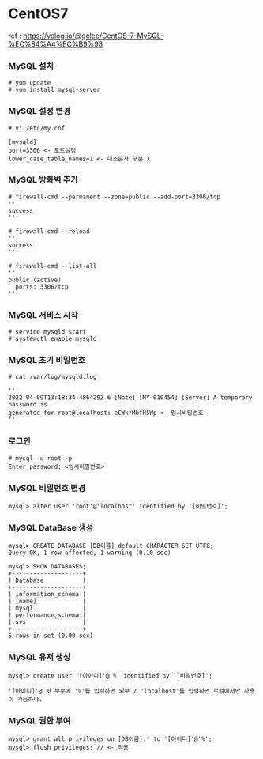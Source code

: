 # CentOS7

ref : https://velog.io/@gclee/CentOS-7-MySQL-%EC%84%A4%EC%B9%98

### MySQL 설치
```
# yum update
# yum install mysql-server
```

### MySQL 설정 변경
```
# vi /etc/my.cnf

[mysqld]
port=3306 <- 포트설정
lower_case_table_names=1 <- 대소문자 구분 X
```

### MySQL 방화벽 추가
```
# firewall-cmd --permanent --zone=public --add-port=3306/tcp
'''
success
'''

# firewall-cmd --reload
'''
success
'''

# firewall-cmd --list-all
'''
public (active)
  ports: 3306/tcp
'''
```

### MySQL 서비스 시작
```
# service mysqld start
# systemctl enable mysqld
```

### MySQL 초기 비밀번호
```
# cat /var/log/mysqld.log

'''
2022-04-09T13:18:34.486429Z 6 [Note] [MY-010454] [Server] A temporary password is 
generated for root@localhost: eCWk*MbfH5Wp <- 임시비밀번호
'''
```

### 로그인
```
# mysql -u root -p
Enter password: <임시비밀번호>
```

### MySQL 비밀번호 변경
```
mysql> alter user 'root'@'localhost' identified by '[비밀번호]';
```

### MySQL DataBase 생성
```
mysql> CREATE DATABASE [DB이름] default CHARACTER SET UTF8;
Query OK, 1 row affected, 1 warning (0.10 sec)

mysql> SHOW DATABASES;
+--------------------+
| Database           |
+--------------------+
| information_schema |
| [name]             |
| mysql              |
| performance_schema |
| sys                |
+--------------------+
5 rows in set (0.00 sec)
```

### MySQL 유저 생성
```
mysql> create user '[아아디]'@'%' identified by '[비밀번호]';
```
`'[아이디]'@ 뒷 부분에 '%'를 입력하면 외부 / 'localhost'를 입력하면 로컬에서만 사용이 가능하다.`

### MySQL 권한 부여
```
mysql> grant all privileges on [DB이름].* to '[아이디]'@'%';
mysql> flush privileges; // <- 적용
```


